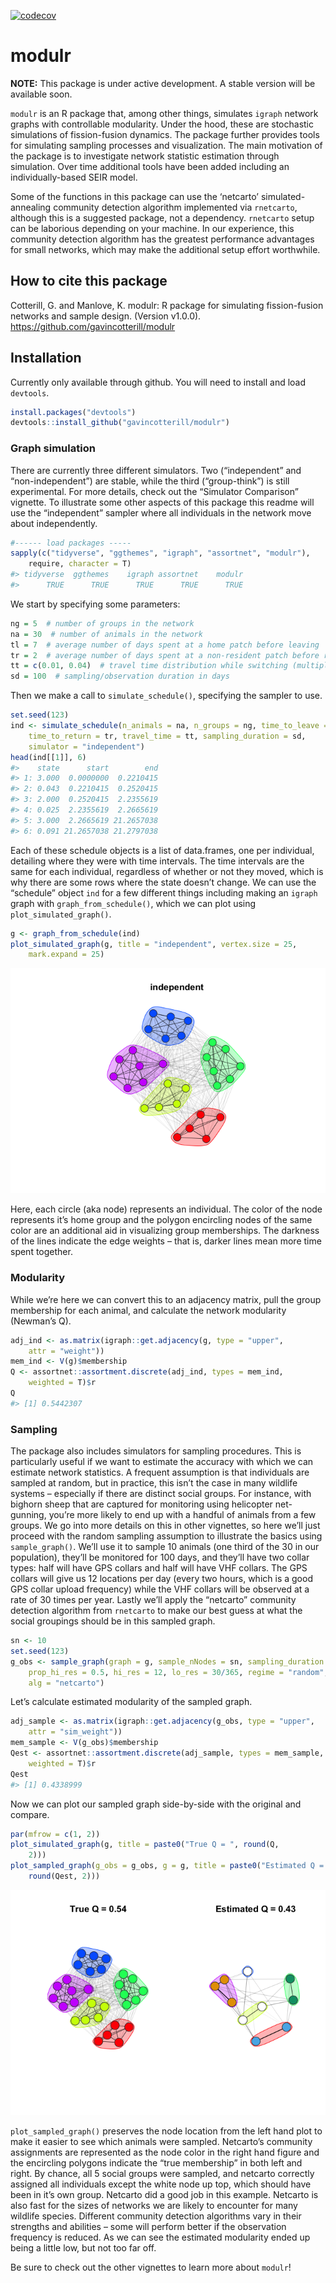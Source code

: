 <!-- badges: start -->

[![codecov](https://codecov.io/gh/gavincotterill/modulr/branch/main/graph/badge.svg?token=511F3OBKA6)](https://codecov.io/gh/gavincotterill/modulr)
<!-- badges: end -->

# modulr

**NOTE:** This package is under active development. A stable version
will be available soon.

`modulr` is an R package that, among other things, simulates `igraph`
network graphs with controllable modularity. Under the hood, these are
stochastic simulations of fission-fusion dynamics. The package further
provides tools for simulating sampling processes and visualization. The
main motivation of the package is to investigate network statistic
estimation through simulation. Over time additional tools have been
added including an individually-based SEIR model.

Some of the functions in this package can use the ‘netcarto’
simulated-annealing community detection algorithm implemented via
`rnetcarto`, although this is a suggested package, not a dependency.
`rnetcarto` setup can be laborious depending on your machine. In our
experience, this community detection algorithm has the greatest
performance advantages for small networks, which may make the additional
setup effort worthwhile.

## How to cite this package

Cotterill, G. and Manlove, K. modulr: R package for simulating
fission-fusion networks and sample design. (Version v1.0.0).
<https://github.com/gavincotterill/modulr>

## Installation

Currently only available through github. You will need to install and
load `devtools`.

``` r
install.packages("devtools")
devtools::install_github("gavincotterill/modulr")
```

### Graph simulation

There are currently three different simulators. Two (“independent” and
“non-independent”) are stable, while the third (“group-think”) is still
experimental. For more details, check out the “Simulator Comparison”
vignette. To illustrate some other aspects of this package this readme
will use the “independent” sampler where all individuals in the network
move about independently.

``` r
#------ load packages -----
sapply(c("tidyverse", "ggthemes", "igraph", "assortnet", "modulr"),
    require, character = T)
#> tidyverse  ggthemes    igraph assortnet    modulr 
#>      TRUE      TRUE      TRUE      TRUE      TRUE
```

We start by specifying some parameters:

``` r
ng = 5  # number of groups in the network
na = 30  # number of animals in the network
tl = 7  # average number of days spent at a home patch before leaving
tr = 2  # average number of days spent at a non-resident patch before returning home
tt = c(0.01, 0.04)  # travel time distribution while switching (multiply by 1440 minutes per day: between ~15 minutes to an hour to switch groups)
sd = 100  # sampling/observation duration in days
```

Then we make a call to `simulate_schedule()`, specifying the sampler to
use.

``` r
set.seed(123)
ind <- simulate_schedule(n_animals = na, n_groups = ng, time_to_leave = tl,
    time_to_return = tr, travel_time = tt, sampling_duration = sd,
    simulator = "independent")
head(ind[[1]], 6)
#>    state      start        end
#> 1: 3.000  0.0000000  0.2210415
#> 2: 0.043  0.2210415  0.2520415
#> 3: 2.000  0.2520415  2.2355619
#> 4: 0.025  2.2355619  2.2665619
#> 5: 3.000  2.2665619 21.2657038
#> 6: 0.091 21.2657038 21.2797038
```

Each of these schedule objects is a list of data.frames, one per
individual, detailing where they were with time intervals. The time
intervals are the same for each individual, regardless of whether or not
they moved, which is why there are some rows where the state doesn’t
change. We can use the “schedule” object `ind` for a few different
things including making an `igraph` graph with `graph_from_schedule()`,
which we can plot using `plot_simulated_graph()`.

``` r
g <- graph_from_schedule(ind)
plot_simulated_graph(g, title = "independent", vertex.size = 25,
    mark.expand = 25)
```

![](man/figures/README-graph-1.png)

Here, each circle (aka node) represents an individual. The color of the
node represents it’s home group and the polygon encircling nodes of the
same color are an additional aid in visualizing group memberships. The
darkness of the lines indicate the edge weights – that is, darker lines
mean more time spent together.

### Modularity

While we’re here we can convert this to an adjacency matrix, pull the
group membership for each animal, and calculate the network modularity
(Newman’s Q).

``` r
adj_ind <- as.matrix(igraph::get.adjacency(g, type = "upper",
    attr = "weight"))
mem_ind <- V(g)$membership
Q <- assortnet::assortment.discrete(adj_ind, types = mem_ind,
    weighted = T)$r
Q
#> [1] 0.5442307
```

### Sampling

The package also includes simulators for sampling procedures. This is
particularly useful if we want to estimate the accuracy with which we
can estimate network statistics. A frequent assumption is that
individuals are sampled at random, but in practice, this isn’t the case
in many wildlife systems – especially if there are distinct social
groups. For instance, with bighorn sheep that are captured for
monitoring using helicopter net-gunning, you’re more likely to end up
with a handful of animals from a few groups. We go into more details on
this in other vignettes, so here we’ll just proceed with the random
sampling assumption to illustrate the basics using `sample_graph()`.
We’ll use it to sample 10 animals (one third of the 30 in our
population), they’ll be monitored for 100 days, and they’ll have two
collar types: half will have GPS collars and half will have VHF collars.
The GPS collars will give us 12 locations per day (every two hours,
which is a good GPS collar upload frequency) while the VHF collars will
be observed at a rate of 30 times per year. Lastly we’ll apply the
“netcarto” community detection algorithm from `rnetcarto` to make our
best guess at what the social groupings should be in this sampled graph.

``` r
sn <- 10
set.seed(123)
g_obs <- sample_graph(graph = g, sample_nNodes = sn, sampling_duration = sd,
    prop_hi_res = 0.5, hi_res = 12, lo_res = 30/365, regime = "random",
    alg = "netcarto")
```

Let’s calculate estimated modularity of the sampled graph.

``` r
adj_sample <- as.matrix(igraph::get.adjacency(g_obs, type = "upper",
    attr = "sim_weight"))
mem_sample <- V(g_obs)$membership
Qest <- assortnet::assortment.discrete(adj_sample, types = mem_sample,
    weighted = T)$r
Qest
#> [1] 0.4338999
```

Now we can plot our sampled graph side-by-side with the original and
compare.

``` r
par(mfrow = c(1, 2))
plot_simulated_graph(g, title = paste0("True Q = ", round(Q,
    2)))
plot_sampled_graph(g_obs = g_obs, g = g, title = paste0("Estimated Q = ",
    round(Qest, 2)))
```

![](man/figures/README-plot-sampled-1.png)

`plot_sampled_graph()` preserves the node location from the left hand
plot to make it easier to see which animals were sampled. Netcarto’s
community assignments are represented as the node color in the right
hand figure and the encircling polygons indicate the “true membership”
in both left and right. By chance, all 5 social groups were sampled, and
netcarto correctly assigned all individuals except the white node up
top, which should have been in it’s own group. Netcarto did a good job
in this example. Netcarto is also fast for the sizes of networks we are
likely to encounter for many wildlife species. Different community
detection algorithms vary in their strengths and abilities – some will
perform better if the observation frequency is reduced. As we can see
the estimated modularity ended up being a little low, but not too far
off.

Be sure to check out the other vignettes to learn more about `modulr`!
